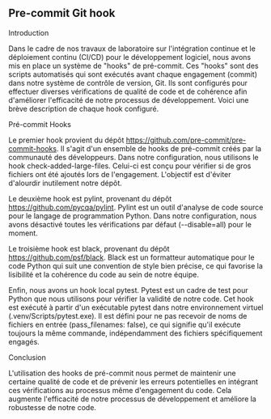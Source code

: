 ## Pre-commit Git hook

Introduction

Dans le cadre de nos travaux de laboratoire sur l'intégration continue et le déploiement continu (CI/CD) pour le développement logiciel, nous avons mis en place un système de "hooks" de pré-commit. Ces "hooks" sont des scripts automatisés qui sont exécutés avant chaque engagement (commit) dans notre système de contrôle de version, Git. Ils sont configurés pour effectuer diverses vérifications de qualité de code et de cohérence afin d'améliorer l'efficacité de notre processus de développement. Voici une brève description de chaque hook configuré.

Pré-commit Hooks

Le premier hook provient du dépôt https://github.com/pre-commit/pre-commit-hooks. Il s'agit d'un ensemble de hooks de pré-commit créés par la communauté des développeurs. Dans notre configuration, nous utilisons le hook check-added-large-files. Celui-ci est conçu pour vérifier si de gros fichiers ont été ajoutés lors de l'engagement. L'objectif est d'éviter d'alourdir inutilement notre dépôt.

Le deuxième hook est pylint, provenant du dépôt https://github.com/pycqa/pylint. Pylint est un outil d'analyse de code source pour le langage de programmation Python. Dans notre configuration, nous avons désactivé toutes les vérifications par défaut (--disable=all) pour le moment.

Le troisième hook est black, provenant du dépôt https://github.com/psf/black. Black est un formatteur automatique pour le code Python qui suit une convention de style bien précise, ce qui favorise la lisibilité et la cohérence du code au sein de notre équipe.

Enfin, nous avons un hook local pytest. Pytest est un cadre de test pour Python que nous utilisons pour vérifier la validité de notre code. Cet hook est exécuté à partir d'un exécutable pytest dans notre environnement virtuel (.venv/Scripts/pytest.exe). Il est défini pour ne pas recevoir de noms de fichiers en entrée (pass_filenames: false), ce qui signifie qu'il exécute toujours la même commande, indépendamment des fichiers spécifiquement engagés.

Conclusion

L'utilisation des hooks de pré-commit nous permet de maintenir une certaine qualité de code et de prévenir les erreurs potentielles en intégrant ces vérifications au processus même d'engagement du code. Cela augmente l'efficacité de notre processus de développement et améliore la robustesse de notre code.
